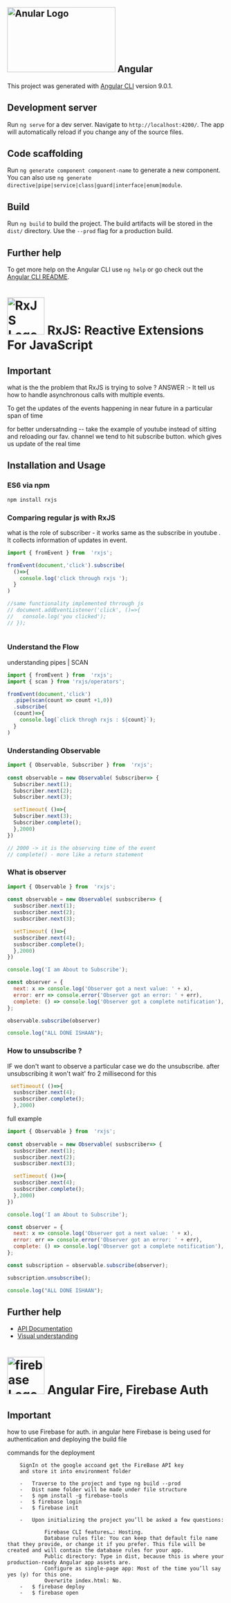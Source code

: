 ## <img src="./ng.png" alt="Anular Logo" width="250" height="150"> Angular 

This project was generated with [Angular CLI](https://github.com/angular/angular-cli) version 9.0.1.

## Development server

Run `ng serve` for a dev server. Navigate to `http://localhost:4200/`. The app will automatically reload if you change any of the source files.

## Code scaffolding

Run `ng generate component component-name` to generate a new component. You can also use `ng generate directive|pipe|service|class|guard|interface|enum|module`.

## Build

Run `ng build` to build the project. The build artifacts will be stored in the `dist/` directory. Use the `--prod` flag for a production build.


## Further help

To get more help on the Angular CLI use `ng help` or go check out the [Angular CLI README](https://github.com/angular/angular-cli/blob/master/README.md).

# <img src="./Rx_Logo_S.png" alt="RxJS Logo" width="86" height="86"> RxJS: Reactive Extensions For JavaScript
 
## Important
what is the the problem that RxJS is trying to solve ? 
ANSWER :- It tell us how to handle asynchronous calls with multiple events.

To get the updates of the events happening in near future in a particular span of time 

for better undersatnding  -- take the example of youtube instead of sitting and reloading our fav. channel we tend to hit subscribe button. which gives us update of the real time 
 
## Installation and Usage

### ES6 via npm

```sh
npm install rxjs
```
### Comparing regular js with RxJS

what is the role of subscriber - it works same as the subscribe in youtube . It collects information of updates in event.

```js
import { fromEvent } from  'rxjs';

fromEvent(document,'click').subscribe(
  ()=>{
    console.log('click through rxjs ');
  }
)

//same functionality implemented thrrough js
// document.addEventListener('click', ()=>{
//   console.log('you clicked');
// });
  
```

### Understand the Flow

understanding pipes | SCAN 
```js
import { fromEvent } from  'rxjs';
import { scan } from 'rxjs/operators';

fromEvent(document,'click')
  .pipe(scan(count => count +1,0))
  .subscribe(
  (count)=>{
    console.log(`click throgh rxjs : ${count}`);
  }
)
```

### Understanding Observable 
```js
import { Observable, Subscriber } from  'rxjs';
 
const observable = new Observable( Subscriber=> {
  Subscriber.next(1);
  Subscriber.next(2);
  Subscriber.next(3);

  setTimeout( ()=>{
  Subscriber.next(3);
  Subscriber.complete();  
  },2000)
})

// 2000 -> it is the observing time of the event
// complete() - more like a return statement

```

### What is observer
```js
import { Observable } from  'rxjs';
 
const observable = new Observable( susbscriber=> {
  susbscriber.next(1);
  susbscriber.next(2);
  susbscriber.next(3);

  setTimeout( ()=>{
  susbscriber.next(4);
  susbscriber.complete();  
  },2000)
})

console.log('I am About to Subscribe');

const observer = {
  next: x => console.log('Observer got a next value: ' + x),
  error: err => console.error('Observer got an error: ' + err),
  complete: () => console.log('Observer got a complete notification'),
};

observable.subscribe(observer)

console.log("ALL DONE ISHAAN");

```
### How to unsubscribe  ?
IF we don't want to observe a particular case we do the unsubscribe.
 after unsubscribing it won't wait' fro 2 millisecond for this
```js
 setTimeout( ()=>{
  susbscriber.next(4);
  susbscriber.complete();  
  },2000)
```
full example 
```js
import { Observable } from  'rxjs';
 
const observable = new Observable( susbscriber=> {
  susbscriber.next(1);
  susbscriber.next(2);
  susbscriber.next(3);

  setTimeout( ()=>{
  susbscriber.next(4);
  susbscriber.complete();  
  },2000)
})

console.log('I am About to Subscribe');

const observer = {
  next: x => console.log('Observer got a next value: ' + x),
  error: err => console.error('Observer got an error: ' + err),
  complete: () => console.log('Observer got a complete notification'),
};

const subscription = observable.subscribe(observer);

subscription.unsubscribe();

console.log("ALL DONE ISHAAN");

```


## Further help

- [API Documentation](https://rxjs.dev/)
- [Visual understanding](https://rxviz.com/) 

# <img src="./firebase_logo.png" alt="firebase Logo" width="86" height="86"> Angular Fire, Firebase Auth
 
## Important
how to use Firebase for auth. in angular
here Firebase is being used for authentication and deploying the build file 

commands for the deployment
```
	SignIn ot the google accoand get the FireBase API key
	and store it into environment folder

	-	Traverse to the project and type ng build --prod
	-	Dist name folder will be made under file structure
	-	$ npm install -g firebase-tools
	-	$ firebase login
	-	$ firebase init
	
	-	Upon initializing the project you’ll be asked a few questions:

			Firebase CLI features…: Hosting.
			Database rules file: You can keep that default file name that they provide, or change it if you prefer. This file will be created and will contain the database rules for your app.
			Public directory: Type in dist, because this is where your production-ready Angular app assets are.
			Configure as single-page app: Most of the time you’ll say yes (y) for this one.
			Overwrite index.html: No.
	-	$ firebase deploy
	-	$ firebase open
			
	
```


